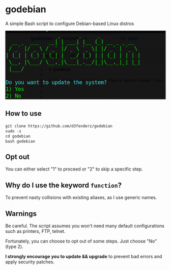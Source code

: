 # godebian

A simple Bash script to configure Debian-based Linux distros

![](https://github.com/d3fenderz/godebian/raw/main/screen.png)

## How to use

```
git clone https://github.com/d3fenderz/godebian
sudo -s
cd godebian
bash godebian
```

## Opt out

You can either select "1" to proceed or "2" to skip a specific step.

## Why do I use the keyword `function`?

To prevent nasty collisions with existing aliases, as I use generic names.

## Warnings

Be careful. The script assumes you won't need many default configurations such as printers, FTP, telnet.

Fortunately, you can choose to opt out of some steps. Just choose "No" (type 2).

**I strongly encourage you to update && upgrade** to prevent bad errors and apply security patches.
